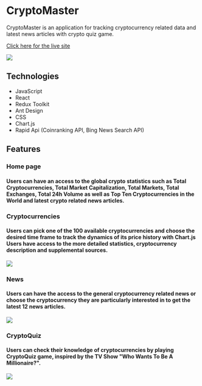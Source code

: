 # CryptoMaster

CryptoMaster is an application for tracking cryptocurrency related data and latest news articles with crypto quiz game.

[Click here for the live site](https://cryptomaster1.herokuapp.com/)

![](https://user-images.githubusercontent.com/32605566/173987251-c729478a-adb2-43fd-9fb4-e025a5cd608b.gif)

## Technologies
- JavaScript
- React
- Redux Toolkit
- Ant Design
- CSS
- Chart.js
- Rapid Api (Coinranking API, Bing News Search API)

## Features

### Home page

#### Users can have an access to the global crypto statistics such as Total Cryptocurrencies, Total Market Capitalization, Total Markets, Total Exchanges, Total 24h Volume as well as Top Ten Cryptocurrencies in the World and latest crypto related news articles.

### Cryptocurrencies
#### Users can pick one of the 100 available cryptocurrencies and choose the desired time frame to track the dynamics of its price history with Chart.js Users have access to the more detailed statistics, cryptocurrency description and supplemental sources. 

![](https://user-images.githubusercontent.com/32605566/173990893-9a88002d-8c09-4251-a59e-e081983a254a.gif)

### News
#### Users can have the access to the general cryptocurrency related news or choose the cryptocurrency they are particularly interested in to get the latest 12 news articles.
![](https://user-images.githubusercontent.com/32605566/173992314-f9013245-47b1-463d-8e11-c456b07055d6.gif)

### CryptoQuiz
#### Users can check their knowledge of cryptocurrencies by playing CryptoQuiz game, inspired by the TV Show "Who Wants To Be A Millionaire?".
![](https://user-images.githubusercontent.com/32605566/173993781-998f4721-1d0e-4c8b-bf3b-9f1d476b63d8.gif)
 

